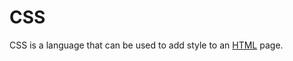 # CSS






























































































































CSS is a language that can be used to add style to an [HTML](/wiki/HTML) page.